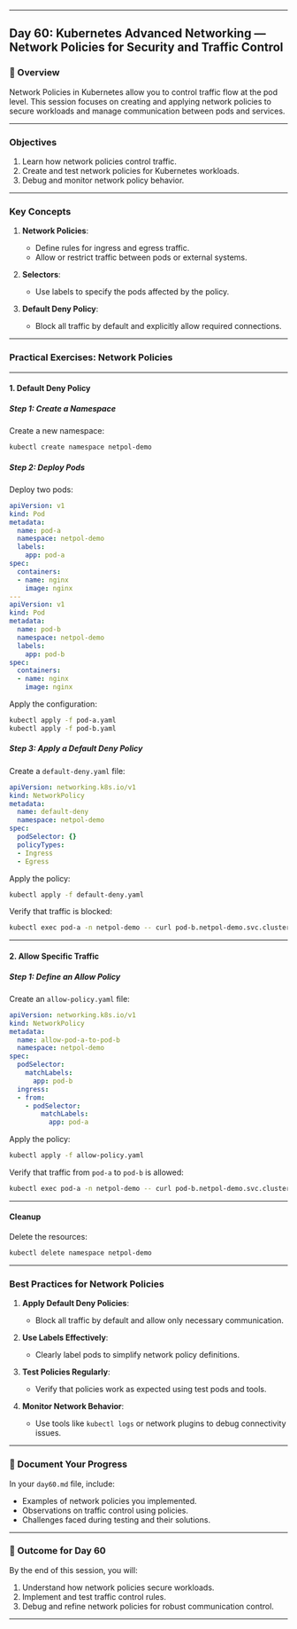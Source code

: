 ﻿---

## Day 60: Kubernetes Advanced Networking — Network Policies for Security and Traffic Control

### 📘 Overview

Network Policies in Kubernetes allow you to control traffic flow at the pod level. This session focuses on creating and applying network policies to secure workloads and manage communication between pods and services.

---

### Objectives

1. Learn how network policies control traffic.
2. Create and test network policies for Kubernetes workloads.
3. Debug and monitor network policy behavior.

---

### Key Concepts

1. **Network Policies**:
   - Define rules for ingress and egress traffic.
   - Allow or restrict traffic between pods or external systems.

2. **Selectors**:
   - Use labels to specify the pods affected by the policy.

3. **Default Deny Policy**:
   - Block all traffic by default and explicitly allow required connections.

---

### Practical Exercises: Network Policies

---

#### 1. Default Deny Policy

##### Step 1: Create a Namespace
Create a new namespace:
```bash
kubectl create namespace netpol-demo
```

##### Step 2: Deploy Pods
Deploy two pods:
```yaml
apiVersion: v1
kind: Pod
metadata:
  name: pod-a
  namespace: netpol-demo
  labels:
    app: pod-a
spec:
  containers:
  - name: nginx
    image: nginx
---
apiVersion: v1
kind: Pod
metadata:
  name: pod-b
  namespace: netpol-demo
  labels:
    app: pod-b
spec:
  containers:
  - name: nginx
    image: nginx
```

Apply the configuration:
```bash
kubectl apply -f pod-a.yaml
kubectl apply -f pod-b.yaml
```

##### Step 3: Apply a Default Deny Policy
Create a `default-deny.yaml` file:
```yaml
apiVersion: networking.k8s.io/v1
kind: NetworkPolicy
metadata:
  name: default-deny
  namespace: netpol-demo
spec:
  podSelector: {}
  policyTypes:
  - Ingress
  - Egress
```

Apply the policy:
```bash
kubectl apply -f default-deny.yaml
```

Verify that traffic is blocked:
```bash
kubectl exec pod-a -n netpol-demo -- curl pod-b.netpol-demo.svc.cluster.local
```

---

#### 2. Allow Specific Traffic

##### Step 1: Define an Allow Policy
Create an `allow-policy.yaml` file:
```yaml
apiVersion: networking.k8s.io/v1
kind: NetworkPolicy
metadata:
  name: allow-pod-a-to-pod-b
  namespace: netpol-demo
spec:
  podSelector:
    matchLabels:
      app: pod-b
  ingress:
  - from:
    - podSelector:
        matchLabels:
          app: pod-a
```

Apply the policy:
```bash
kubectl apply -f allow-policy.yaml
```

Verify that traffic from `pod-a` to `pod-b` is allowed:
```bash
kubectl exec pod-a -n netpol-demo -- curl pod-b.netpol-demo.svc.cluster.local
```

---

#### Cleanup

Delete the resources:
```bash
kubectl delete namespace netpol-demo
```

---

### Best Practices for Network Policies

1. **Apply Default Deny Policies**:
   - Block all traffic by default and allow only necessary communication.

2. **Use Labels Effectively**:
   - Clearly label pods to simplify network policy definitions.

3. **Test Policies Regularly**:
   - Verify that policies work as expected using test pods and tools.

4. **Monitor Network Behavior**:
   - Use tools like `kubectl logs` or network plugins to debug connectivity issues.

---

### 📝 Document Your Progress

In your `day60.md` file, include:
- Examples of network policies you implemented.
- Observations on traffic control using policies.
- Challenges faced during testing and their solutions.

---

### 🎯 Outcome for Day 60

By the end of this session, you will:
1. Understand how network policies secure workloads.
2. Implement and test traffic control rules.
3. Debug and refine network policies for robust communication control.

---
